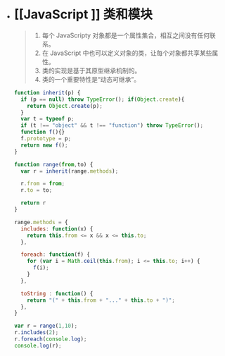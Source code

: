- # [[JavaScript ]] 类和模块
  
  > 1. 每个 JavaScripty 对象都是一个属性集合，相互之间没有任何联系。
  > 2. 在 JavaScript 中也可以定义对象的类，让每个对象都共享某些属性。
  > 3. 类的实现是基于其原型继承机制的。
  > 4. 类的一个重要特性是“动态可继承”。
  
  ```javascript
  function inherit(p) {
    if (p == null) throw TypeError(); if(Object.create){
      return Object.create(p);
    }
    var t = typeof p;
    if (t !== "object" && t !== "function") throw TypeError();
    function f(){}
    f.prototype = p;
    return new f();
  }
  
  function range(from,to) {
    var r = inherit(range.methods);
  
    r.from = from;
    r.to = to;
  
    return r
  }
  
  range.methods = {
    includes: function(x) {
      return this.from <= x && x <= this.to;
    },
  
    foreach: function(f) {
      for (var i = Math.ceil(this.from); i <= this.to; i++) {
        f(i);
      }
    },
  
    toString : function() {
      return "(" + this.from + "..." + this.to + ")";
    },
  }
  
  var r = range(1,10);
  r.includes(2);
  r.foreach(console.log);
  console.log(r);
  ```